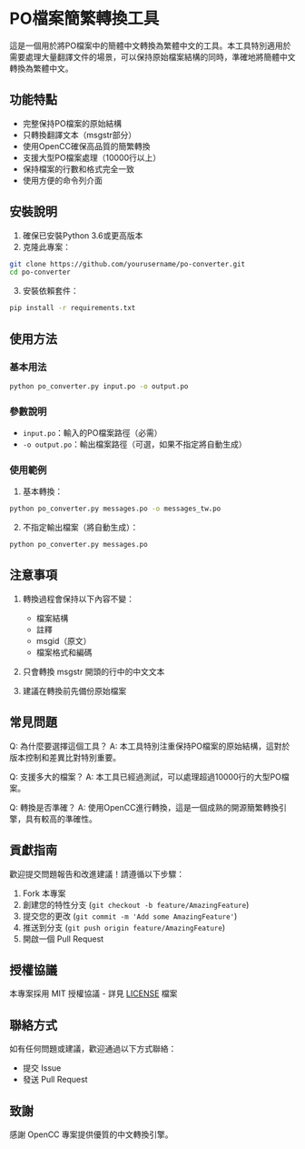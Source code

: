 # PO檔案簡繁轉換工具

這是一個用於將PO檔案中的簡體中文轉換為繁體中文的工具。本工具特別適用於需要處理大量翻譯文件的場景，可以保持原始檔案結構的同時，準確地將簡體中文轉換為繁體中文。

## 功能特點

- 完整保持PO檔案的原始結構
- 只轉換翻譯文本（msgstr部分）
- 使用OpenCC確保高品質的簡繁轉換
- 支援大型PO檔案處理（10000行以上）
- 保持檔案的行數和格式完全一致
- 使用方便的命令列介面

## 安裝說明

1. 確保已安裝Python 3.6或更高版本
2. 克隆此專案：
```bash
git clone https://github.com/yourusername/po-converter.git
cd po-converter
```

3. 安裝依賴套件：
```bash
pip install -r requirements.txt
```

## 使用方法

### 基本用法

```bash
python po_converter.py input.po -o output.po
```

### 參數說明

- `input.po`：輸入的PO檔案路徑（必需）
- `-o output.po`：輸出檔案路徑（可選，如果不指定將自動生成）

### 使用範例

1. 基本轉換：
```bash
python po_converter.py messages.po -o messages_tw.po
```

2. 不指定輸出檔案（將自動生成）：
```bash
python po_converter.py messages.po
```

## 注意事項

1. 轉換過程會保持以下內容不變：
   - 檔案結構
   - 註釋
   - msgid（原文）
   - 檔案格式和編碼

2. 只會轉換 msgstr 開頭的行中的中文文本

3. 建議在轉換前先備份原始檔案

## 常見問題

Q: 為什麼要選擇這個工具？
A: 本工具特別注重保持PO檔案的原始結構，這對於版本控制和差異比對特別重要。

Q: 支援多大的檔案？
A: 本工具已經過測試，可以處理超過10000行的大型PO檔案。

Q: 轉換是否準確？
A: 使用OpenCC進行轉換，這是一個成熟的開源簡繁轉換引擎，具有較高的準確性。

## 貢獻指南

歡迎提交問題報告和改進建議！請遵循以下步驟：

1. Fork 本專案
2. 創建您的特性分支 (`git checkout -b feature/AmazingFeature`)
3. 提交您的更改 (`git commit -m 'Add some AmazingFeature'`)
4. 推送到分支 (`git push origin feature/AmazingFeature`)
5. 開啟一個 Pull Request

## 授權協議

本專案採用 MIT 授權協議 - 詳見 [LICENSE](LICENSE) 檔案

## 聯絡方式

如有任何問題或建議，歡迎通過以下方式聯絡：

- 提交 Issue
- 發送 Pull Request

## 致謝

感謝 OpenCC 專案提供優質的中文轉換引擎。
